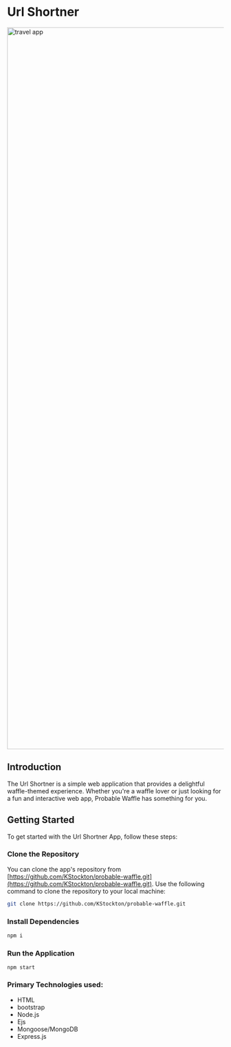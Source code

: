 # Url Shortner

<img width="1680" alt="travel app" src="https://user-images.githubusercontent.com/34406483/219982779-c6d8f417-5169-4839-b264-b92936eb12f1.png">

## Introduction

The Url Shortner is a simple web application that provides a delightful waffle-themed experience. Whether you're a waffle lover or just looking for a fun and interactive web app, Probable Waffle has something for you.

## Getting Started

To get started with the Url Shortner App, follow these steps:

### Clone the Repository

You can clone the app's repository from [https://github.com/KStockton/probable-waffle.git](https://github.com/KStockton/probable-waffle.git). Use the following command to clone the repository to your local machine:

```bash
git clone https://github.com/KStockton/probable-waffle.git
```

### Install Dependencies

```bash
npm i 
```

### Run the Application

```npm start```


### Primary Technologies used:

* HTML
* bootstrap
* Node.js
* Ejs
* Mongoose/MongoDB
* Express.js
